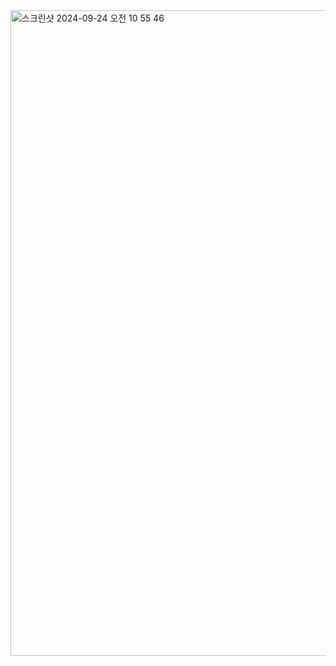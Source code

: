 <img width="1033" alt="스크린샷 2024-09-24 오전 10 55 46" src="https://github.com/user-attachments/assets/62fe1014-42dd-46c1-891d-2c7c47a80353">
